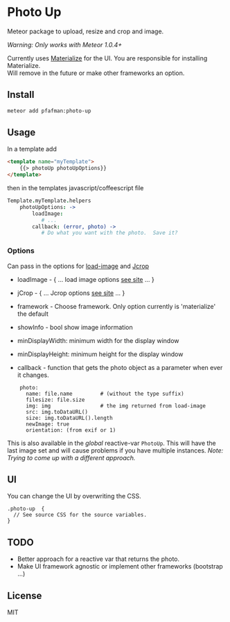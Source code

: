 Photo Up
====================

Meteor package to upload, resize and crop and image.

*Warning: Only works with Meteor 1.0.4+*

Currently uses [Materialize](http://materializecss.com) for the UI.  You are responsible for  installing Materialize.  
Will remove in the future or make other frameworks an option.

## Install

```bash
meteor add pfafman:photo-up
```

## Usage

In a template add
```html
<template name="myTemplate">
	{{> photoUp photoUpOptions}}
</template>
```

then in the templates javascript/coffeescript file
```coffeescript
Template.myTemplate.helpers
    photoUpOptions: ->
        loadImage:
           # ...
        callback: (error, photo) ->
           # Do what you want with the photo.  Save it?
```

### Options

Can pass in the options for [load-image](https://github.com/blueimp/JavaScript-Load-Image#options) and [Jcrop](http://deepliquid.com/content/Jcrop_Manual.html#Setting_Options)

* loadImage - { ... load image options [see site](https://github.com/blueimp/JavaScript-Load-Image#options) ... }

* jCrop - { ... Jcrop options [see site](http://deepliquid.com/content/Jcrop_Manual.html#Setting_Options) ... }

* framework - Choose framework.  Only option currently is 'materialize' the default

* showInfo - bool show image information

* minDisplayWidth: minimum width for the display window
    
* minDisplayHeight: minimum height for the display window

* callback - function that gets the photo object as a parameter when ever it changes.

```
	photo:
	  name: file.name         # (without the type suffix)
      filesize: file.size
      img: img                # the img returned from load-image
      src: img.toDataURL()
      size: img.toDataURL().length
      newImage: true
      orientation: (from exif or 1)
```

This is also available in the *global* reactive-var `PhotoUp`.  This will have the last image set and will cause problems if you have multiple instances.  *Note: Trying to come up with a different approach.*


## UI
You can change the UI by overwriting the CSS.

```
.photo-up  {
  // See source CSS for the source variables.
}
```


## TODO

* Better approach for a reactive var that returns the photo.
* Make UI framework agnostic or implement other frameworks (bootstrap ...)

## License
MIT

